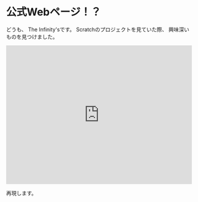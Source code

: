 # 公式Webページ！？

どうも、 The Infinity'sです。
Scratchのプロジェクトを見ていた際、
興味深いものを見つけました。

<iframe src="https://scratch.mit.edu/projects/1079354650/embed" allowtransparency="true" style="width:100%;aspect-ratio:4/3;" frameborder="0" scrolling="no" allowfullscreen></iframe>

再現します。


